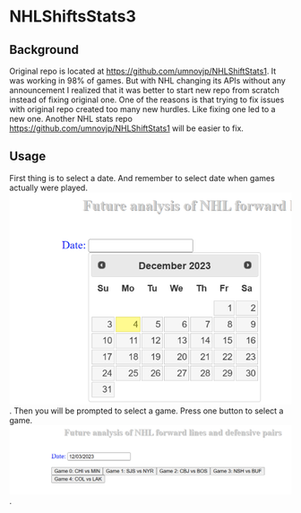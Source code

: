 # NHLShiftsStats3
## Background
Original repo is located at https://github.com/umnovjp/NHLShiftStats1. It was working in 98% of games. But with NHL changing its APIs without any announcement I realized that it was better to start new repo from scratch instead of fixing original one. One of the reasons is that trying to fix issues with original repo created too many new hurdles. Like fixing one led to a new one. Another NHL stats repo https://github.com/umnovjp/NHLShiftStats1 will be easier to fix. 
## Usage
First thing is to select a date. And remember to select date when games actually were played. ![calendar](image.png). Then you will be prompted to select a game. Press one button to select a game. ![select a game](image-1.png).
